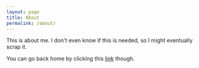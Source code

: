 ```yaml
---
layout: page
title: About
permalink: /about/
---
```


This is about me. I don't even know if this is needed, so I might eventually scrap it.

You can go back home by clicking this [link](index.md) though.


